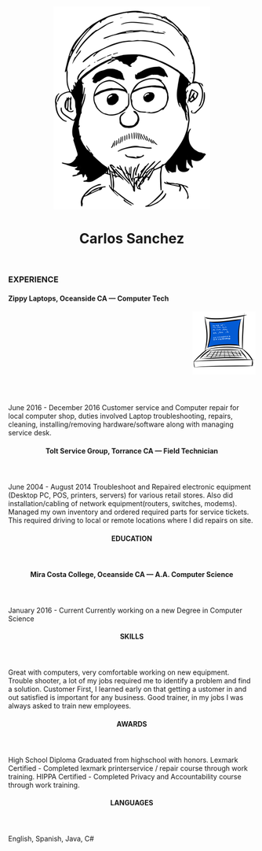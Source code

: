 <p align = "center"> <img src = "https://github.com/CarlozSanchez/resume/blob/master/img/Toon_Carlos_med.png?raw=true"></p>
<header><h1 align = "center"> Carlos Sanchez </h1></header>

### EXPERIENCE

<header>
  <h4 align = "left"> Zippy Laptops, Oceanside CA — Computer Tech</h4>
  <p align = "right"><img src = "https://github.com/CarlozSanchez/resume/blob/master/img/PC_BlueScreen_sml.png?raw=true"></p>
</header>

June 2016 - December 2016
Customer service and Computer repair for local computer shop, duties
involved Laptop troubleshooting, repairs, cleaning, installing/removing
hardware/software along with managing service desk.

<header><h4>Tolt Service Group, Torrance CA — Field Technician</h4></header>
June 2004 - August 2014
Troubleshoot and Repaired electronic equipment (Desktop PC, POS,
printers, servers) for various retail stores. Also did installation/cabling
of network equipment(routers, switches, modems). Managed my own
inventory and ordered required parts for service tickets. This required
driving to local or remote locations where I did repairs on site.

<header><h4> EDUCATION</h4></header>
<header><h4>Mira Costa College, Oceanside CA — A.A. Computer Science</h4></header>
January 2016 - Current
Currently working on a new Degree in Computer Science

<header><h4>SKILLS</h4></header>
Great with computers, very comfortable working on new equipment.
Trouble shooter, a lot of my jobs required me to identify a problem and find a solution.
Customer First, I learned early on that getting a ustomer in and out satisfied is important 
for any business.
Good trainer, in my jobs I was always asked to train new employees.

<header><h4>AWARDS</h4></header>
High School Diploma
Graduated from highschool with honors.
Lexmark Certified - Completed lexmark printerservice / repair course through work training.
HIPPA Certified - Completed Privacy and Accountability course through work training.

<header><h4>LANGUAGES</h4></header>
English, Spanish, Java, C#
